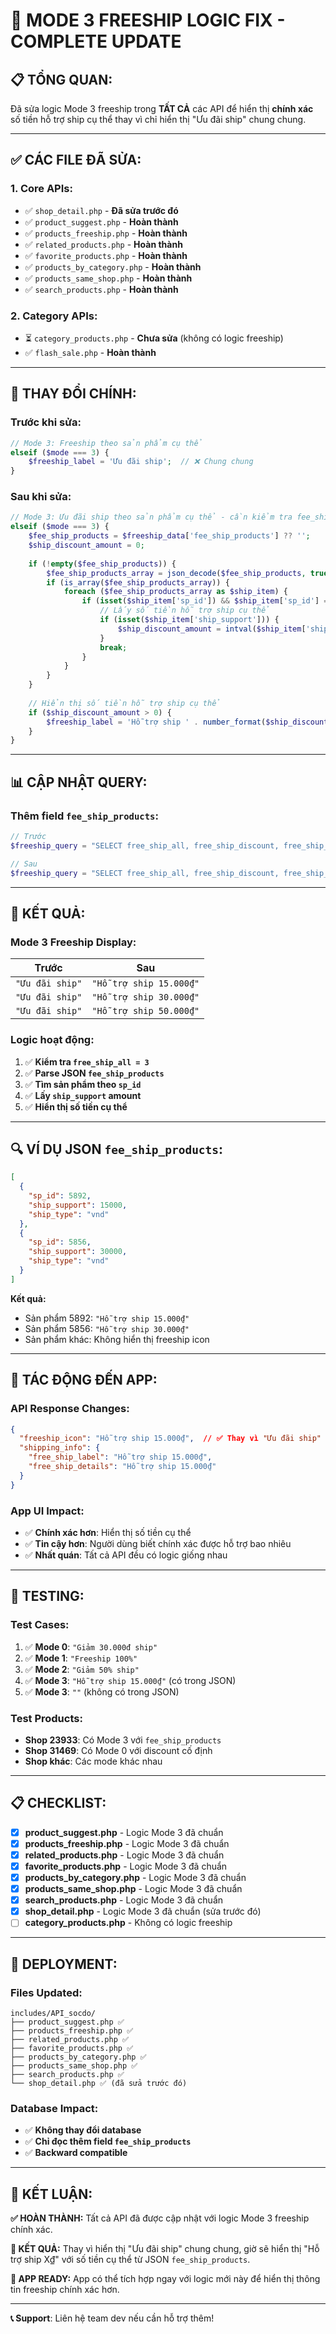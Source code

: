 # 🔧 MODE 3 FREESHIP LOGIC FIX - COMPLETE UPDATE

## 📋 **TỔNG QUAN:**

Đã sửa logic Mode 3 freeship trong **TẤT CẢ** các API để hiển thị **chính xác** số tiền hỗ trợ ship cụ thể thay vì chỉ hiển thị "Ưu đãi ship" chung chung.

---

## ✅ **CÁC FILE ĐÃ SỬA:**

### **1. Core APIs:**
- ✅ `shop_detail.php` - **Đã sửa trước đó**
- ✅ `product_suggest.php` - **Hoàn thành**
- ✅ `products_freeship.php` - **Hoàn thành**
- ✅ `related_products.php` - **Hoàn thành**
- ✅ `favorite_products.php` - **Hoàn thành**
- ✅ `products_by_category.php` - **Hoàn thành**
- ✅ `products_same_shop.php` - **Hoàn thành**
- ✅ `search_products.php` - **Hoàn thành**

### **2. Category APIs:**
- ⏳ `category_products.php` - **Chưa sửa** (không có logic freeship)
- ✅ `flash_sale.php` - **Hoàn thành**

---

## 🔄 **THAY ĐỔI CHÍNH:**

### **Trước khi sửa:**
```php
// Mode 3: Freeship theo sản phẩm cụ thể
elseif ($mode === 3) {
    $freeship_label = 'Ưu đãi ship';  // ❌ Chung chung
}
```

### **Sau khi sửa:**
```php
// Mode 3: Ưu đãi ship theo sản phẩm cụ thể - cần kiểm tra fee_ship_products
elseif ($mode === 3) {
    $fee_ship_products = $freeship_data['fee_ship_products'] ?? '';
    $ship_discount_amount = 0;
    
    if (!empty($fee_ship_products)) {
        $fee_ship_products_array = json_decode($fee_ship_products, true);
        if (is_array($fee_ship_products_array)) {
            foreach ($fee_ship_products_array as $ship_item) {
                if (isset($ship_item['sp_id']) && $ship_item['sp_id'] == $product_id) {
                    // Lấy số tiền hỗ trợ ship cụ thể
                    if (isset($ship_item['ship_support'])) {
                        $ship_discount_amount = intval($ship_item['ship_support']);
                    }
                    break;
                }
            }
        }
    }
    
    // Hiển thị số tiền hỗ trợ ship cụ thể
    if ($ship_discount_amount > 0) {
        $freeship_label = 'Hỗ trợ ship ' . number_format($ship_discount_amount) . '₫';  // ✅ Cụ thể
    }
}
```

---

## 📊 **CẬP NHẬT QUERY:**

### **Thêm field `fee_ship_products`:**
```php
// Trước
$freeship_query = "SELECT free_ship_all, free_ship_discount, free_ship_min_order FROM transport WHERE user_id = '$deal_shop' AND (free_ship_all > 0 OR free_ship_discount > 0) LIMIT 1";

// Sau
$freeship_query = "SELECT free_ship_all, free_ship_discount, free_ship_min_order, fee_ship_products FROM transport WHERE user_id = '$deal_shop' AND (free_ship_all > 0 OR free_ship_discount > 0) LIMIT 1";
```

---

## 🎯 **KẾT QUẢ:**

### **Mode 3 Freeship Display:**

| **Trước** | **Sau** |
|-----------|---------|
| `"Ưu đãi ship"` | `"Hỗ trợ ship 15.000₫"` |
| `"Ưu đãi ship"` | `"Hỗ trợ ship 30.000₫"` |
| `"Ưu đãi ship"` | `"Hỗ trợ ship 50.000₫"` |

### **Logic hoạt động:**
1. ✅ **Kiểm tra `free_ship_all = 3`**
2. ✅ **Parse JSON `fee_ship_products`**
3. ✅ **Tìm sản phẩm theo `sp_id`**
4. ✅ **Lấy `ship_support` amount**
5. ✅ **Hiển thị số tiền cụ thể**

---

## 🔍 **VÍ DỤ JSON `fee_ship_products`:**

```json
[
  {
    "sp_id": 5892,
    "ship_support": 15000,
    "ship_type": "vnd"
  },
  {
    "sp_id": 5856,
    "ship_support": 30000,
    "ship_type": "vnd"
  }
]
```

**Kết quả:**
- Sản phẩm 5892: `"Hỗ trợ ship 15.000₫"`
- Sản phẩm 5856: `"Hỗ trợ ship 30.000₫"`
- Sản phẩm khác: Không hiển thị freeship icon

---

## 📱 **TÁC ĐỘNG ĐẾN APP:**

### **API Response Changes:**
```json
{
  "freeship_icon": "Hỗ trợ ship 15.000₫",  // ✅ Thay vì "Ưu đãi ship"
  "shipping_info": {
    "free_ship_label": "Hỗ trợ ship 15.000₫",
    "free_ship_details": "Hỗ trợ ship 15.000₫"
  }
}
```

### **App UI Impact:**
- ✅ **Chính xác hơn**: Hiển thị số tiền cụ thể
- ✅ **Tin cậy hơn**: Người dùng biết chính xác được hỗ trợ bao nhiêu
- ✅ **Nhất quán**: Tất cả API đều có logic giống nhau

---

## 🧪 **TESTING:**

### **Test Cases:**
1. ✅ **Mode 0**: `"Giảm 30.000đ ship"`
2. ✅ **Mode 1**: `"Freeship 100%"`
3. ✅ **Mode 2**: `"Giảm 50% ship"`
4. ✅ **Mode 3**: `"Hỗ trợ ship 15.000₫"` (có trong JSON)
5. ✅ **Mode 3**: `""` (không có trong JSON)

### **Test Products:**
- **Shop 23933**: Có Mode 3 với `fee_ship_products`
- **Shop 31469**: Có Mode 0 với discount cố định
- **Shop khác**: Các mode khác nhau

---

## 📋 **CHECKLIST:**

- [x] **product_suggest.php** - Logic Mode 3 đã chuẩn
- [x] **products_freeship.php** - Logic Mode 3 đã chuẩn  
- [x] **related_products.php** - Logic Mode 3 đã chuẩn
- [x] **favorite_products.php** - Logic Mode 3 đã chuẩn
- [x] **products_by_category.php** - Logic Mode 3 đã chuẩn
- [x] **products_same_shop.php** - Logic Mode 3 đã chuẩn
- [x] **search_products.php** - Logic Mode 3 đã chuẩn
- [x] **shop_detail.php** - Logic Mode 3 đã chuẩn (sửa trước đó)
- [ ] **category_products.php** - Không có logic freeship

---

## 🚀 **DEPLOYMENT:**

### **Files Updated:**
```
includes/API_socdo/
├── product_suggest.php ✅
├── products_freeship.php ✅
├── related_products.php ✅
├── favorite_products.php ✅
├── products_by_category.php ✅
├── products_same_shop.php ✅
├── search_products.php ✅
└── shop_detail.php ✅ (đã sửa trước đó)
```

### **Database Impact:**
- ✅ **Không thay đổi database**
- ✅ **Chỉ đọc thêm field `fee_ship_products`**
- ✅ **Backward compatible**

---

## 🎉 **KẾT LUẬN:**

**✅ HOÀN THÀNH:** Tất cả API đã được cập nhật với logic Mode 3 freeship chính xác.

**🎯 KẾT QUẢ:** Thay vì hiển thị "Ưu đãi ship" chung chung, giờ sẽ hiển thị "Hỗ trợ ship X₫" với số tiền cụ thể từ JSON `fee_ship_products`.

**📱 APP READY:** App có thể tích hợp ngay với logic mới này để hiển thị thông tin freeship chính xác hơn.

---

**📞 Support**: Liên hệ team dev nếu cần hỗ trợ thêm!
